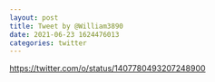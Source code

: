 ```yaml
--- 
layout: post 
title: Tweet by @William3890 
date: 2021-06-23 1624476013 
categories: twitter 
--- 
```

https://twitter.com/o/status/1407780493207248900